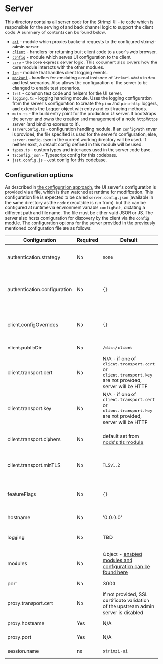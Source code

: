 # Server

This directory contains all server code for the Strimzi UI - ie code which is responsible for the serving of and back channel logic to support the client code. A summary of contents can be found below:

- [`api`](./api/README.md) - module which proxies backend requests to the configured strimzi-admin server
- [`client`](./client/README.md) - handlers for returning built client code to a user's web browser.
- [`config`](./config/README.md) - module which serves UI configuration to the client.
- [`core`](./core/README.md) - the core express server logic. This document also covers how the core module interacts with the other modules.
- [`log`](./log/README.md) - module that handles client logging events.
- [`mockapi`](./mockapi/README.md) - handlers for emulating a real instance of `Strimzi-admin` in dev and test scenarios. Also allows the configuration of the server to be changed to enable test scenarios.
- [`test`](./test/README.md) - common test code and helpers for the UI server.
- `logging.ts` - logging handling module. Uses the logging configuration from the server's configuration to create the `pino` and `pino-http` loggers, and extends the Logger object with entry and exit tracing methods.
- `main.ts` - the build entry point for the production UI server. It bootstraps the server, and owns the creation and management of a node `http`/`https` server (and binding express to it).
- `serverConfig.ts` - configuration handling module. If an `configPath` envar is provided, the file specified is used for the server's configuration, else, `server.config.json` in the current working directory will be used. If neither exist, a default config defined in this module will be used.
- `types.ts` - custom types and interfaces used in the server code base.
- `tsconfig.json` - Typescript config for this codebase.
- `jest.config.js` - Jest config for this codebase.

## Configuration options

As described in [the configuration approach](../docs/Architecture.md#configuration-and-feature-flagging), the UI server's configuration is provided via a file, which is then watched at runtime for modification. This configuration file is expected to be called `server.config.json` (available in the same directory as the `node` executable is run from), but this can be configured at runtime via environment variable `configPath`, dictating a different path and file name. The file must be either valid JSON or JS. The server also hosts configuration for discovery by the client via the `config` module. The configuration options for the server provided in the previously mentioned configuration file are as follows:

| Configuration                | Required | Default                                                                                                                | Purpose                                                                                                                                                                                |
| ---------------------------- | -------- | ---------------------------------------------------------------------------------------------------------------------- | -------------------------------------------------------------------------------------------------------------------------------------------------------------------------------------- |
| authentication.strategy      | No       | `none`                                                                                                                 | What authentication strategy to use to authenticate users. See [the security section](#security) for details of the available options.                                                 |
| authentication.configuration | No       | `{}`                                                                                                                   | Any additional configuration required for the provided authentication strategy `authentication.strategy` . See [the security section](#security) for details of the available options. |
| client.configOverrides       | No       | `{}`                                                                                                                   | Overrides to send to the client. See [client configuration for further details](#client-configuration). These values will take precedence over any others provided.                    |
| client.publicDir             | No       | `/dist/client`                                                                                                         | The location of the built client to serve.                                                                                                                                             |
| client.transport.cert        | No       | N/A - if one of `client.transport.cert` or `client.transport.key` are not provided, server will be HTTP                | PEM certificate presented to browsers on connecting to the UI server.                                                                                                                  |
| client.transport.key         | No       | N/A - if one of `client.transport.cert` or `client.transport.key` are not provided, server will be HTTP                | PEM certificate private key for the certificate provided in `client.transport.cert`.                                                                                                   |
| client.transport.ciphers     | No       | default set from [node's tls module](https://nodejs.org/api/tls.html#tls_modifying_the_default_tls_cipher_suite)       | TLS ciphers used/supported by the HTTPS server for client negotiation. Only applies if starting an HTTPS server.                                                                       |
| client.transport.minTLS      | No       | `TLSv1.2`                                                                                                              | Minimum TLS version supported by the server. Only applies if starting an HTTPS server. Set to `TLSv1.2` for browser compatibility.                                                     |
| featureFlags                 | No       | `{}`                                                                                                                   | Feature flag overrides to set. The configuration is as per the format specified [here](#feature-flags). These values will take precedence over any others provided.                    |
| hostname                     | No       | '0.0.0.0'                                                                                                              | The hostname the UI server will be bound to.                                                                                                                                           |
| logging                      | No       | TBD                                                                                                                    | Logging configuration settings. Format to be defined in https://github.com/strimzi/strimzi-ui/issues/24                                                                                |
| modules                      | No       | Object - [enabled modules and configuration can be found here](../docs/Architecture.md#router-controller-data-pattern) | The modules which are either enabled or disabled.                                                                                                                                      |
| port                         | No       | 3000                                                                                                                   | The port the UI server will be bound to.                                                                                                                                               |
| proxy.transport.cert         | No       | If not provided, SSL certificate validation of the upstream admin server is disabled                                   | CA certificate in PEM format of the backend admin server api requests are to be sent to.                                                                                               |
| proxy.hostname               | Yes      | N/A                                                                                                                    | The hostname of the admin server to send api requests to.                                                                                                                              |
| proxy.port                   | Yes      | N/A                                                                                                                    | The port of the admin server to send api requests to.                                                                                                                                  |
| session.name                 | no       | `strimzi-ui`                                                                                                           | The name used to identify the session cookie                                                                                                                                           |
